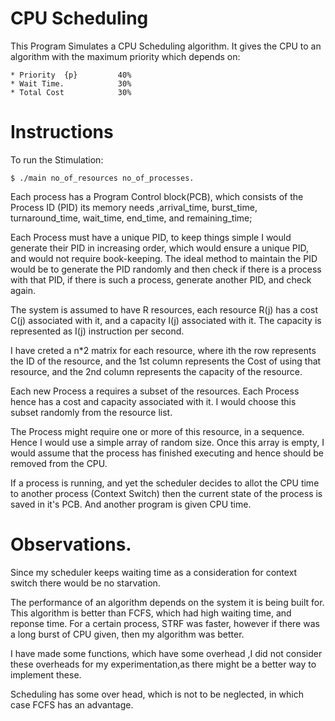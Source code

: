 # CPU Scheduling

This Program Simulates a CPU Scheduling algorithm. It gives the CPU to an algorithm with the maximum priority which depends on:


	* Priority	{p}			40%
	* Wait Time.			30%
	* Total Cost 			30%
# Instructions

To run the Stimulation:

`$ ./main no_of_resources no_of_processes.`

Each process has a Program Control block(PCB), which consists of the Process ID (PID) its memory needs ,arrival_time, burst_time, turnaround_time, wait_time, end_time, and remaining_time;

Each Process must have a unique PID, to keep things simple I would generate their PID in increasing order, which would ensure a unique PID, and would not require book-keeping. The ideal method to maintain the PID would be to generate the PID randomly and then check if there is a process with that PID, if there is such a process, generate another PID, and check again.

The system is assumed to have R resources, each resource R(j) has a cost C(j) associated with it, and a capacity I(j) associated with it. The capacity is represented as I(j) instruction per second.

I have creted a n*2 matrix for each resource, where ith the row represents the ID of the resource, and the 1st column represents the Cost of using that resource, and the 2nd column represents the capacity of the resource.

Each new Process a requires a subset of the resources. Each Process hence has a cost and capacity associated with it. I would choose this subset randomly from the resource list. 

The Process might require one or more of this resource, in a sequence. Hence I would use a simple array of random size. Once this array is empty, I would assume that the process has finished executing and hence should be removed from the CPU.

If a process is running, and yet the scheduler decides to allot the CPU time to another process (Context Switch) then the current state of the process is saved in it's PCB. And another program is given CPU time.



# Observations.
Since my scheduler keeps waiting time as a consideration for context switch there would be no starvation.

The performance of an algorithm depends on the system it is being built for.
This algorithm is better than FCFS, which had high waiting time, and reponse time.
For a certain process, STRF was faster, however if there was a long burst of CPU given, then my algorithm was better.


I have made some functions, which have some overhead ,I did not consider these overheads for my experimentation,as there might be a better way to implement these.

Scheduling has some over head, which is not to be neglected, in which case FCFS has an advantage.